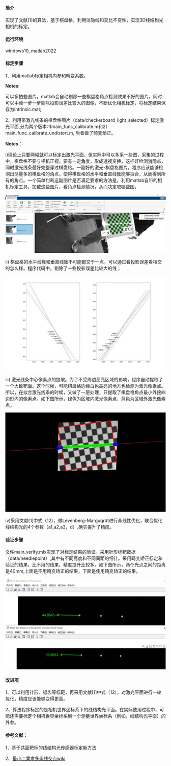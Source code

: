#### 简介
实现了文献[1]的算法，基于棋盘格，利用消隐线和交比不变性，实现3D线结构光相机的标定。

#### 运行环境
windows10, matlab2022

#### 标定步骤
1、利用matlab标定相机内参和畸变系数。

**Notes**:

可以多拍些图片，matlab会自动剔除一些棋盘格角点检测效果不好的图片，同时可以手动一步一步剔除投影误差比较大的图像，不断优化相机标定，将标定结果保存为intrinsic.mat;

2、利用带激光线条的棋盘格图片（data/checkerboard_light_selected）标定激光平面,分为两个版本:1)main_func_calibrate.m和2）main_func_calibrate_undistort.m, 后者做了畸变矫正。

**Notes**：

i)理论上只要两幅就可以标定出激光平面，但实际中可以多采一些图，采集的过程中，棋盘格不要与相机正视，要有一定角度，形成透视变换，这样好检测消隐点，同时激光线条最好完整穿过棋盘格。一副好的激光-棋盘格图片，程序应该能够检测出尽量多的棋盘格的角点，使得棋盘格的水平和垂直线簇能够拟合，从而得到所有的角点。一个简单判断这副图片是否满足要求的方法是，利用matlab自带的相机标定工具，加载这些图片，看角点检测情况，从而决定取哪些图。

![相机标定](https://github.com/RayCAS2017/LineStructureLightCalib/raw/main/assets/matlab_camera_cali.jpg)

ii) 棋盘格的水平线簇和垂直线簇不可能都交于一点，可以通过看投影误差看相交的怎么样。程序代码中，剔除了一些投影误差比较大的线；

![消隐点投影误差](https://github.com/RayCAS2017/LineStructureLightCalib/raw/main/assets/vp_proj_error.jpg)

iii) 激光线条中心像素点的提取。为了不受周边高亮区域的影响，程序自动提取了一个大致靶面。这个时候，可能棋盘格边缘白色高亮的地方也检测为激光像素点。所以，在拟合激光线条的时候，又做了一层处理，只提取了棋盘格角点最小外接四边形内的像素点。如下图所示，绿色为区域内激光像素点，蓝色为区域外激光像素点。

![激光线提取](https://github.com/RayCAS2017/LineStructureLightCalib/raw/main/assets/detect_laser_line.jpg)

iv)采用文献[1]中式（12），做Levenberg-Marguqrdt进行非线性优化，联合优化线结构光的4个参数（a1,a2,a3，d）,确实提升了精度。

#### 验证步骤
文件main_verify.mlx实现了对标定结果的验证。采用针形标靶数据（data/needlepoint）,其中有不同高度和不同间距的细针。采用畸变矫正标定和验证的结果，比不用的结果，精度提升比较多。如下图所示，两个光点之间的距离是40mm,上面是不用畸变矫正的结果，下面是使用畸变矫正的结果。

![验证结果](https://github.com/RayCAS2017/LineStructureLightCalib/raw/main/assets/verify_results.jpg)

#### 改进项

1、可以利用针形、锯齿等标靶，再采用文献[1]中式（12），对激光平面进行一轮优化，精度应该能够变得更高。

2、算法程序标定的是相机世界坐标系下的线结构光平面。在实际使用过程中，可能还需要标定个相机世界坐标系到一个测量世界坐标系（例如，线结构光平面）的外参。


#### 参考文献：
1、基于共面靶标的线结构光传感器标定新方法

2、[最小二乘求多条线交点wiki](https://en.wikipedia.org/wiki/Line%E2%80%93line_intersection)

